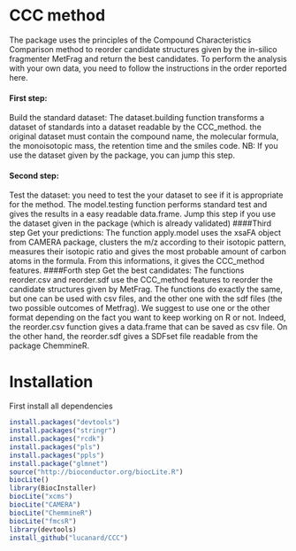 # CCC method
The package uses the principles of the Compound Characteristics Comparison method to reorder candidate structures given by the in-silico fragmenter MetFrag and return the best candidates. To perform the analysis with your own data, you need to follow the instructions in the order reported here.
#### First step: 
Build the standard dataset: The dataset.building function transforms a dataset of standards into a dataset readable by the CCC_method. the original dataset must contain the compound name, the molecular formula, the monoisotopic mass, the retention time and the smiles code. NB: If you use the dataset given by the package, you can jump this step.
#### Second step:
Test the dataset: you need to test the your dataset to see if it is appropriate for the method. The model.testing function performs standard test and gives the results in a easy readable data.frame. Jump this step if you use the dataset given in the package (which is already validated)
####Third step
Get your predictions: The function apply.model uses the xsaFA object from CAMERA package, clusters the m/z according to their isotopic pattern, measures their isotopic ratio and gives the most probable amount of carbon atoms in the formula. From this informations, it gives the CCC_method features.
####Forth step
Get the best candidates: The functions reorder.csv and reorder.sdf use the CCC_method features to reorder the candidate structures given by MetFrag. The functions do exactly the same, but one can be used with csv files, and the other one with the sdf files (the two possible outcomes of Metfrag). We suggest to use one or the other format depending on the fact you want to keep working on R or not. Indeed, the reorder.csv function gives a data.frame that can be saved as csv file. On the other hand, the reorder.sdf gives a SDFset file readable from the package ChemmineR. 

# Installation
First install all dependencies

```R
install.packages("devtools")
install.packages("stringr")
install.packages("rcdk")
install.packages("pls")
install.packages("ppls")
install.package("glmnet")
source("http://bioconductor.org/biocLite.R")
biocLite()
library(BiocInstaller)
biocLite("xcms")
biocLite("CAMERA")
biocLite("ChemmineR")
biocLite("fmcsR")
library(devtools)
install_github("lucanard/CCC")
```
